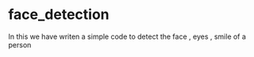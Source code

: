 # face_detection
In this we have writen a simple code to detect the face , eyes , smile of a person
